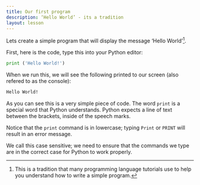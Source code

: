 ```yaml
---
title: Our first program
description: ‘Hello World’ - its a tradition
layout: lesson
---
```


Lets create a simple program that will display the message ‘Hello World’[^1].

First, here is the code, type this into your Python editor:

```python
print ('Hello World!')
```

When we run this, we will see the following printed to our screen (also refered to as the console):

``` bash
Hello World!
```
As you can see this is a very simple piece of code. The word `print` is a special word that Python understands. Python expects a line of text between the brackets, inside of the speech marks.

Notice that the `print` command is in lowercase; typing `Print` or `PRINT` will result in an error message.

We call this case sensitive; we need to ensure that the commands we type are in the correct case for Python to work properly.

[^1]: This is a tradition that many programming language tutorials use to help you understand how to write a simple program.